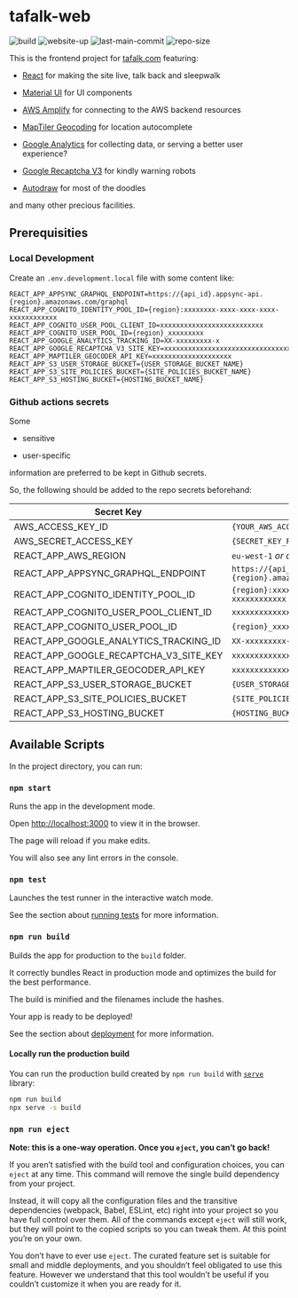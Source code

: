 # tafalk-web

![build](https://github.com/tafalk/tafalk-web/workflows/build/badge.svg?branch=main)
![website-up](https://img.shields.io/website?label=tafalk.com&url=https%3A%2F%2Ftafalk.com%2F)
![last-main-commit](https://img.shields.io/github/last-commit/tafalk/tafalk-web/main)
![repo-size](https://img.shields.io/github/repo-size/tafalk/tafalk-web)

This is the frontend project for [tafalk.com](https://tafalk.com) featuring:

- [React](https://reactjs.org/) for making the site live, talk back and sleepwalk

- [Material UI](https://material-ui.com/) for UI components

- [AWS Amplify](https://aws-amplify.github.io/) for connecting to the AWS backend resources

- [MapTiler Geocoding](https://cloud.maptiler.com/geocoding/) for location autocomplete

- [Google Analytics](https://analytics.google.com/analytics/web/) for collecting data, or serving a better user experience?

- [Google Recaptcha V3](https://developers.google.com/recaptcha/docs/v3) for kindly warning robots

- [Autodraw](https://www.autodraw.com/) for most of the doodles

and many other precious facilities.

## Prerequisities

### Local Development

Create an `.env.development.local` file with some content like:

```env
REACT_APP_APPSYNC_GRAPHQL_ENDPOINT=https://{api_id}.appsync-api.{region}.amazonaws.com/graphql
REACT_APP_COGNITO_IDENTITY_POOL_ID={region}:xxxxxxxx-xxxx-xxxx-xxxx-xxxxxxxxxxxx
REACT_APP_COGNITO_USER_POOL_CLIENT_ID=xxxxxxxxxxxxxxxxxxxxxxxxxx
REACT_APP_COGNITO_USER_POOL_ID={region}_xxxxxxxxx
REACT_APP_GOOGLE_ANALYTICS_TRACKING_ID=XX-xxxxxxxxx-x
REACT_APP_GOOGLE_RECAPTCHA_V3_SITE_KEY=xxxxxxxxxxxxxxxxxxxxxxxxxxxxxxxxxxxxxxxx
REACT_APP_MAPTILER_GEOCODER_API_KEY=xxxxxxxxxxxxxxxxxxxx
REACT_APP_S3_USER_STORAGE_BUCKET={USER_STORAGE_BUCKET_NAME}
REACT_APP_S3_SITE_POLICIES_BUCKET={SITE_POLICIES_BUCKET_NAME}
REACT_APP_S3_HOSTING_BUCKET={HOSTING_BUCKET_NAME}
```

### Github actions secrets

Some

- sensitive

- user-specific

information are preferred to be kept in Github secrets.

So, the following should be added to the repo secrets beforehand:

| **Secret Key**                         | **Secret Value**                                              |
| -------------------------------------- | ------------------------------------------------------------- |
| AWS_ACCESS_KEY_ID                      | `{YOUR_AWS_ACCESS_KEY_ID}`                                    |
| AWS_SECRET_ACCESS_KEY                  | `{SECRET_KEY_FOR_THE_ACCESS_KEY}`                             |
| REACT_APP_AWS_REGION                   | `eu-west-1` *or another region*                               |
| REACT_APP_APPSYNC_GRAPHQL_ENDPOINT     | `https://{api_id}.appsync-api.{region}.amazonaws.com/graphql` |
| REACT_APP_COGNITO_IDENTITY_POOL_ID     | `{region}:xxxxxxxx-xxxx-xxxx-xxxx-xxxxxxxxxxxx`               |
| REACT_APP_COGNITO_USER_POOL_CLIENT_ID  | `xxxxxxxxxxxxxxxxxxxxxxxxxx`                                  |
| REACT_APP_COGNITO_USER_POOL_ID         | `{region}_xxxxxxxxx`                                          |
| REACT_APP_GOOGLE_ANALYTICS_TRACKING_ID | `XX-xxxxxxxxx-x`                                              |
| REACT_APP_GOOGLE_RECAPTCHA_V3_SITE_KEY | `xxxxxxxxxxxxxxxxxxxxxxxxxxxxxxxxxxxxxxxx`                    |
| REACT_APP_MAPTILER_GEOCODER_API_KEY    | `xxxxxxxxxxxxxxxxxxxx`                                        |
| REACT_APP_S3_USER_STORAGE_BUCKET       | `{USER_STORAGE_BUCKET_NAME}`                                  |
| REACT_APP_S3_SITE_POLICIES_BUCKET      | `{SITE_POLICIES_BUCKET_NAME}`                                 |
| REACT_APP_S3_HOSTING_BUCKET            | `{HOSTING_BUCKET_NAME}`                                       |

## Available Scripts

In the project directory, you can run:

### `npm start`

Runs the app in the development mode.

Open [http://localhost:3000](http://localhost:3000) to view it in the browser.

The page will reload if you make edits.

You will also see any lint errors in the console.

### `npm test`

Launches the test runner in the interactive watch mode.

See the section about [running tests](https://facebook.github.io/create-react-app/docs/running-tests) for more information.

### `npm run build`

Builds the app for production to the `build` folder.

It correctly bundles React in production mode and optimizes the build for the best performance.

The build is minified and the filenames include the hashes.

Your app is ready to be deployed!

See the section about [deployment](https://facebook.github.io/create-react-app/docs/deployment) for more information.

#### Locally run the production build

You can run the production build  created by `npm run build` with [`serve`](https://github.com/vercel/serve) library:

```sh
npm run build
npx serve -s build
```

### `npm run eject`

**Note: this is a one-way operation. Once you `eject`, you can’t go back!**

If you aren’t satisfied with the build tool and configuration choices, you can `eject` at any time. This command will remove the single build dependency from your project.

Instead, it will copy all the configuration files and the transitive dependencies (webpack, Babel, ESLint, etc) right into your project so you have full control over them. All of the commands except `eject` will still work, but they will point to the copied scripts so you can tweak them. At this point you’re on your own.

You don’t have to ever use `eject`. The curated feature set is suitable for small and middle deployments, and you shouldn’t feel obligated to use this feature. However we understand that this tool wouldn’t be useful if you couldn’t customize it when you are ready for it.
